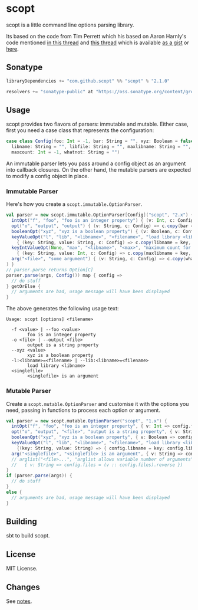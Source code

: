 scopt
=====

scopt is a little command line options parsing library.

Its based on the code from Tim Perrett which his based on Aaron Harnly's code
mentioned [in this thread](http://old.nabble.com/-scala--CLI-library--ts19391923.html#a19391923) and
[this thread](http://old.nabble.com/Parsing-command-lines-argument-in-a-%22scalaesque%22-way-tp26592006p26595257.html)
which is available [as a gist](http://gist.github.com/246481) or [here](http://harnly.net/tmp/OptionsParser.scala).

Sonatype
--------

```scala
libraryDependencies += "com.github.scopt" %% "scopt" % "2.1.0"

resolvers += "sonatype-public" at "https://oss.sonatype.org/content/groups/public"
```

Usage
-----

scopt provides two flavors of parsers: immutable and mutable.
Either case, first you need a case class that represents the configuration:

```scala
case class Config(foo: Int = -1, bar: String = "", xyz: Boolean = false,
  libname: String = "", libfile: String = "", maxlibname: String = "",
  maxcount: Int = -1, whatnot: String = "")
```

An immutable parser lets you pass around a config object as an argument into callback closures.
On the other hand, the mutable parsers are expected to modify a config object in place.

### Immutable Parser

Here's how you create a `scopt.immutable.OptionParser`.

```scala
val parser = new scopt.immutable.OptionParser[Config]("scopt", "2.x") { def options = Seq(
  intOpt("f", "foo", "foo is an integer property") { (v: Int, c: Config) => c.copy(foo = v) },
  opt("o", "output", "output") { (v: String, c: Config) => c.copy(bar = v) },
  booleanOpt("xyz", "xyz is a boolean property") { (v: Boolean, c: Config) => c.copy(xyz = v) },
  keyValueOpt("l", "lib", "<libname>", "<filename>", "load library <libname>")
    { (key: String, value: String, c: Config) => c.copy(libname = key, libfile = value) },
  keyIntValueOpt(None, "max", "<libname>", "<max>", "maximum count for <libname>")
    { (key: String, value: Int, c: Config) => c.copy(maxlibname = key, maxcount = value) },
  arg("<file>", "some argument") { (v: String, c: Config) => c.copy(whatnot = v) }
) }
// parser.parse returns Option[C]
parser.parse(args, Config()) map { config =>
  // do stuff
} getOrElse {
  // arguments are bad, usage message will have been displayed
}
```

The above generates the following usage text:

    Usage: scopt [options] <filename>
    
      -f <value> | --foo <value>
            foo is an integer property
      -o <file> | --output <file>
            output is a string property
      --xyz <value>
            xyz is a boolean property
      -l:<libname>=<filename> | --lib:<libname>=<filename>
            load library <libname>
      <singlefile>
            <singlefile> is an argument

### Mutable Parser

Create a `scopt.mutable.OptionParser` and customise it with the options you need, passing in functions to process each option or argument.

```scala
val parser = new scopt.mutable.OptionParser("scopt", "1.x") {
  intOpt("f", "foo", "foo is an integer property", { v: Int => config.foo = v })
  opt("o", "output", "<file>", "output is a string property", { v: String => config.bar = v })
  booleanOpt("xyz", "xyz is a boolean property", { v: Boolean => config.xyz = v })
  keyValueOpt("l", "lib", "<libname>", "<filename>", "load library <libname>",
    {(key: String, value: String) => { config.libname = key; config.libfile = value } })
  arg("<singlefile>", "<singlefile> is an argument", { v: String => config.whatnot = v })
  // arglist("<file>...", "arglist allows variable number of arguments",
  //   { v: String => config.files = (v :: config.files).reverse })
}
if (parser.parse(args)) {
  // do stuff
}
else {
  // arguments are bad, usage message will have been displayed
}
```

Building
--------

sbt to build scopt.

License
-------

MIT License.

Changes
-------

See [notes](https://github.com/scopt/scopt/tree/master/notes).
